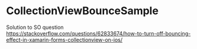 # CollectionViewBounceSample
Solution to SO question https://stackoverflow.com/questions/62833674/how-to-turn-off-bouncing-effect-in-xamarin-forms-collectionview-on-ios/
